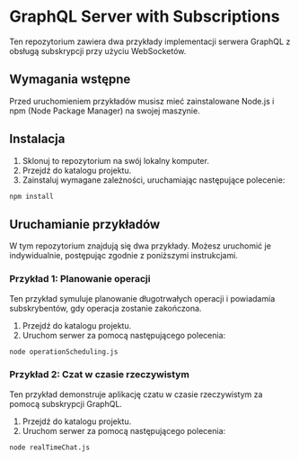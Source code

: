 # GraphQL Server with Subscriptions

Ten repozytorium zawiera dwa przykłady implementacji serwera GraphQL z obsługą subskrypcji przy użyciu WebSocketów.

## Wymagania wstępne

Przed uruchomieniem przykładów musisz mieć zainstalowane Node.js i npm (Node Package Manager) na swojej maszynie.

## Instalacja

1. Sklonuj to repozytorium na swój lokalny komputer.
2. Przejdź do katalogu projektu.
3. Zainstaluj wymagane zależności, uruchamiając następujące polecenie:

```bash
npm install
```

## Uruchamianie przykładów
W tym repozytorium znajdują się dwa przykłady. Możesz uruchomić je indywidualnie, postępując zgodnie z poniższymi instrukcjami.

### Przykład 1: Planowanie operacji
Ten przykład symuluje planowanie długotrwałych operacji i powiadamia subskrybentów, gdy operacja zostanie zakończona.

1. Przejdź do katalogu projektu.
2. Uruchom serwer za pomocą następującego polecenia:

```bash
node operationScheduling.js
```

### Przykład 2: Czat w czasie rzeczywistym
Ten przykład demonstruje aplikację czatu w czasie rzeczywistym za pomocą subskrypcji GraphQL.

1. Przejdź do katalogu projektu.
2. Uruchom serwer za pomocą następującego polecenia:

```bash
node realTimeChat.js
```
